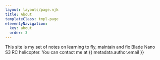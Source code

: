 ```yaml
---
layout: layouts/page.njk
title: About
templateClass: tmpl-page
eleventyNavigation:
  key: about
  order: 3
---
```


This site is my set of notes on learning to fly, maintain and fix Blade Nano S3 RC helicopter.
You can contact me at {{ metadata.author.email }}
